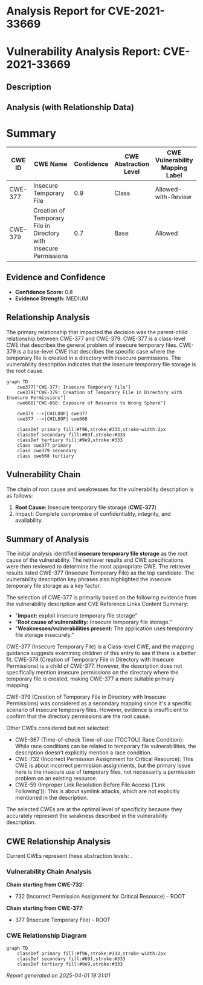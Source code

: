 # Analysis Report for CVE-2021-33669

# Vulnerability Analysis Report: CVE-2021-33669

## Description



## Analysis (with Relationship Data)

# Summary
| CWE ID | CWE Name | Confidence | CWE Abstraction Level | CWE Vulnerability Mapping Label | CWE-Vulnerability Mapping Notes |
|---|---|---|---|---|---|
| CWE-377 | Insecure Temporary File | 0.9 | Class | Allowed-with-Review | Primary CWE |
| CWE-379 | Creation of Temporary File in Directory with Insecure Permissions | 0.7 | Base | Allowed | Secondary Candidate |

## Evidence and Confidence

*   **Confidence Score:** 0.8
*   **Evidence Strength:** MEDIUM

## Relationship Analysis
The primary relationship that impacted the decision was the parent-child relationship between CWE-377 and CWE-379. CWE-377 is a class-level CWE that describes the general problem of insecure temporary files. CWE-379 is a base-level CWE that describes the specific case where the temporary file is created in a directory with insecure permissions. The vulnerability description indicates that the insecure temporary file storage is the root cause.

```mermaid
graph TD
    cwe377["CWE-377: Insecure Temporary File"]
    cwe379["CWE-379: Creation of Temporary File in Directory with Insecure Permissions"]
    cwe668["CWE-668: Exposure of Resource to Wrong Sphere"]
    
    cwe379 -->|CHILDOF| cwe377
    cwe377 -->|CHILDOF| cwe668

    classDef primary fill:#f96,stroke:#333,stroke-width:2px
    classDef secondary fill:#69f,stroke:#333
    classDef tertiary fill:#9e9,stroke:#333
    class cwe377 primary
    class cwe379 secondary
    class cwe668 tertiary
```

## Vulnerability Chain
The chain of root cause and weaknesses for the vulnerability description is as follows:
  1.  **Root Cause:** Insecure temporary file storage (**CWE-377**)
  2.  Impact: Complete compromise of confidentiality, integrity, and availability.

## Summary of Analysis
The initial analysis identified **insecure temporary file storage** as the root cause of the vulnerability. The retriever results and CWE specifications were then reviewed to determine the most appropriate CWE. The retriever results listed CWE-377 (Insecure Temporary File) as the top candidate. The vulnerability description key phrases also highlighted the insecure temporary file storage as a key factor.

The selection of CWE-377 is primarily based on the following evidence from the vulnerability description and CVE Reference Links Content Summary:

*   "**impact:** exploit insecure temporary file storage"
*   "**Root cause of vulnerability:** Insecure temporary file storage."
*   "**Weaknesses/vulnerabilities present:** The application uses temporary file storage insecurely."

CWE-377 (Insecure Temporary File) is a Class-level CWE, and the mapping guidance suggests examining children of this entry to see if there is a better fit. CWE-379 (Creation of Temporary File in Directory with Insecure Permissions) is a child of CWE-377. However, the description does not specifically mention insecure permissions on the directory where the temporary file is created, making CWE-377 a more suitable primary mapping.

CWE-379 (Creation of Temporary File in Directory with Insecure Permissions) was considered as a secondary mapping since it's a specific scenario of insecure temporary files. However, evidence is insufficient to confirm that the directory permissions are the root cause.

Other CWEs considered but not selected:

*   CWE-367 (Time-of-check Time-of-use (TOCTOU) Race Condition): While race conditions can be related to temporary file vulnerabilities, the description doesn't explicitly mention a race condition.
*   CWE-732 (Incorrect Permission Assignment for Critical Resource): This CWE is about incorrect permission assignments, but the primary issue here is the insecure use of temporary files, not necessarily a permission problem on an existing resource.
*   CWE-59 (Improper Link Resolution Before File Access ('Link Following')): This is about symlink attacks, which are not explicitly mentioned in the description.

The selected CWEs are at the optimal level of specificity because they accurately represent the weakness described in the vulnerability description.


## CWE Relationship Analysis

Current CWEs represent these abstraction levels: .


### Vulnerability Chain Analysis

**Chain starting from CWE-732:**
- 732 (Incorrect Permission Assignment for Critical Resource) - ROOT


**Chain starting from CWE-377:**
- 377 (Insecure Temporary File) - ROOT



### CWE Relationship Diagram

```mermaid
graph TD
    classDef primary fill:#f96,stroke:#333,stroke-width:2px
    classDef secondary fill:#69f,stroke:#333
    classDef tertiary fill:#9e9,stroke:#333
```



*Report generated on 2025-04-01 19:31:01*
